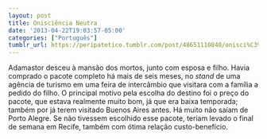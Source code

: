 ```yaml
---
layout: post
title: Onisciência Neutra
date: '2013-04-22T19:03:57-05:00'
categories: ["Português"]
tumblr_url: https://peripatetico.tumblr.com/post/48651110840/onisci%C3%AAncia-neutra
---
```

Adamastor desceu à mansão dos mortos, junto com esposa e filho. Havia comprado o pacote completo há mais de seis meses, no _stand_ de uma agência de turismo em uma feira de intercâmbio que visitara com a família a pedido do filho. O principal motivo pela escolha do destino foi o preço do pacote, que estava realmente muito bom, já que era baixa temporada; também por já terem visitado Buenos Aires antes. Há muito não saíam de Porto Alegre. Se não tivessem escolhido esse pacote, teriam levado o final de semana em Recife, também com ótima relação custo-benefício.

